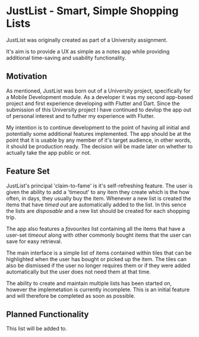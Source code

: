 # JustList - Smart, Simple Shopping Lists

JustList was originally created as part of a University assignment. 

It's aim is to provide a UX as simple as a notes app while providing additional time-saving and usability functionality.

## Motivation

As mentioned, JustList was born out of a University project, specifically for a Mobile Development module. As a developer it was my second app-based project and first experience developing with Flutter and Dart. Since the submission of this University project I have continued to devlop the app out of personal interest and to futher my experience with Flutter.

My intention is to continue development to the point of having all initial and potentially some additional features implemented. The app should be at the point that it is usable by any member of it's target audience, in other words, it should be production ready. The decision will be made later on whether to actually take the app public or not.

## Feature Set

JustList's principal 'claim-to-fame' is it's self-refreshing feature. The user is given the ability to add a 'timeout' to any item they create which is the how often, in days, they usually buy the item. Whenever a new list is created the items that have *timed out* are automatically added to the list. In this sence the lists are *disposable* and a new list should be created for each shopping trip.

The app also features a *favourites* list containing all the items that have a user-set *timeout* along with other commonly bought items that the user can save for easy retrieval. 

The main interface is a simple list of items contained within tiles that can be highlighted when the user has bought or picked up the item. The tiles can also be dismissed if the user no longer requires them or if they were added automatically but the user does not need them at that time.

The ability to create and maintain multiple lists has been started on, however the implemetation is currently incomplete. This is an initial feature and will therefore be completed as soon as possible.

## Planned Functionality

This list will be added to.
